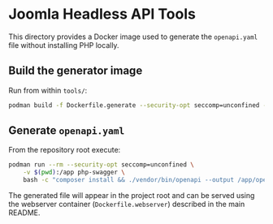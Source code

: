 # Joomla Headless API Tools

This directory provides a Docker image used to generate the `openapi.yaml`
file without installing PHP locally.

## Build the generator image

Run from within `tools/`:

```bash
podman build -f Dockerfile.generate --security-opt seccomp=unconfined -t php-swagger .
```

## Generate `openapi.yaml`

From the repository root execute:

```bash
podman run --rm --security-opt seccomp=unconfined \
    -v $(pwd):/app php-swagger \
    bash -c "composer install && ./vendor/bin/openapi --output /app/openapi.yaml /app/src/headless-api/"
```

The generated file will appear in the project root and can be served using the
webserver container (`Dockerfile.webserver`) described in the main README.
